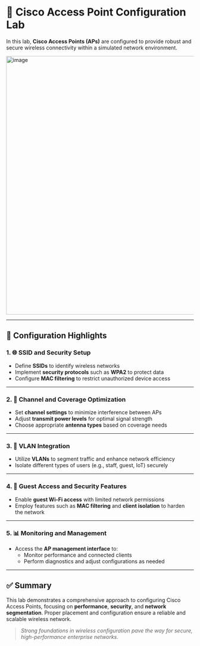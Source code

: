 # 📶 Cisco Access Point Configuration Lab

In this lab, **Cisco Access Points (APs)** are configured to provide robust and secure wireless connectivity within a simulated network environment.

<img width="1164" height="694" alt="image" src="https://github.com/user-attachments/assets/ca32124e-f277-4127-b4fc-13f582885e2d" />



---

## 🔧 Configuration Highlights

### 1. 🌐 SSID and Security Setup  
- Define **SSIDs** to identify wireless networks  
- Implement **security protocols** such as **WPA2** to protect data  
- Configure **MAC filtering** to restrict unauthorized device access

---

### 2. 📡 Channel and Coverage Optimization  
- Set **channel settings** to minimize interference between APs  
- Adjust **transmit power levels** for optimal signal strength  
- Choose appropriate **antenna types** based on coverage needs

---

### 3. 🧩 VLAN Integration  
- Utilize **VLANs** to segment traffic and enhance network efficiency  
- Isolate different types of users (e.g., staff, guest, IoT) securely

---

### 4. 👥 Guest Access and Security Features  
- Enable **guest Wi-Fi access** with limited network permissions  
- Employ features such as **MAC filtering** and **client isolation** to harden the network

---

### 5. 📊 Monitoring and Management  
- Access the **AP management interface** to:
  - Monitor performance and connected clients  
  - Perform diagnostics and adjust configurations as needed  

---

## ✅ Summary

This lab demonstrates a comprehensive approach to configuring Cisco Access Points, focusing on **performance**, **security**, and **network segmentation**. Proper placement and configuration ensure a reliable and scalable wireless network.

> *Strong foundations in wireless configuration pave the way for secure, high-performance enterprise networks.*
